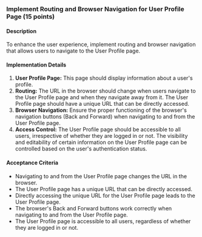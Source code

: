 ### Implement Routing and Browser Navigation for User Profile Page (15 points)

#### Description

To enhance the user experience, implement routing and browser navigation that allows users to navigate to the User Profile page.

#### Implementation Details

1. **User Profile Page:** This page should display information about a user's profile.
2. **Routing:** The URL in the browser should change when users navigate to the User Profile page and when they navigate away from it. The User Profile page should have a unique URL that can be directly accessed.
3. **Browser Navigation:** Ensure the proper functioning of the browser's navigation buttons (Back and Forward) when navigating to and from the User Profile page.
4. **Access Control:** The User Profile page should be accessible to all users, irrespective of whether they are logged in or not. The visibility and editability of certain information on the User Profile page can be controlled based on the user's authentication status.

#### Acceptance Criteria

- Navigating to and from the User Profile page changes the URL in the browser.
- The User Profile page has a unique URL that can be directly accessed.
- Directly accessing the unique URL for the User Profile page leads to the User Profile page.
- The browser's Back and Forward buttons work correctly when navigating to and from the User Profile page.
- The User Profile page is accessible to all users, regardless of whether they are logged in or not.
